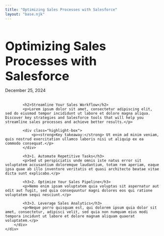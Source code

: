 ```yaml
---
title: "Optimizing Sales Processes with Salesforce"
layout: "base.njk"
---
```


<div class="container">
    <div class="page-content">
        <div class="content-section">
            <h1 class="post-title" style="font-size: 2.5rem; margin-bottom: 0.5rem;">Optimizing Sales Processes with Salesforce</h1>
            <p class="post-meta" style="margin-bottom: 2rem;">December 25, 2024</p>
            
            <h2>Streamline Your Sales Workflow</h2>
            <p>Lorem ipsum dolor sit amet, consectetur adipiscing elit, sed do eiusmod tempor incididunt ut labore et dolore magna aliqua. Discover key strategies and Salesforce tools that will help you streamline sales processes and achieve better results.</p>
            
            <div class="highlight-box">
                <p><strong>Key takeaway:</strong> Ut enim ad minim veniam, quis nostrud exercitation ullamco laboris nisi ut aliquip ex ea commodo consequat.</p>
            </div>

            <h3>1. Automate Repetitive Tasks</h3>
            <p>Sed ut perspiciatis unde omnis iste natus error sit voluptatem accusantium doloremque laudantium, totam rem aperiam, eaque ipsa quae ab illo inventore veritatis et quasi architecto beatae vitae dicta sunt explicabo.</p>

            <h3>2. Optimize Your Sales Pipeline</h3>
            <p>Nemo enim ipsam voluptatem quia voluptas sit aspernatur aut odit aut fugit, sed quia consequuntur magni dolores eos qui ratione voluptatem sequi nesciunt.</p>

            <h3>3. Leverage Sales Analytics</h3>
            <p>Neque porro quisquam est, qui dolorem ipsum quia dolor sit amet, consectetur, adipisci velit, sed quia non numquam eius modi tempora incidunt ut labore et dolore magnam aliquam quaerat voluptatem.</p>
        </div>
    </div>
</div>
